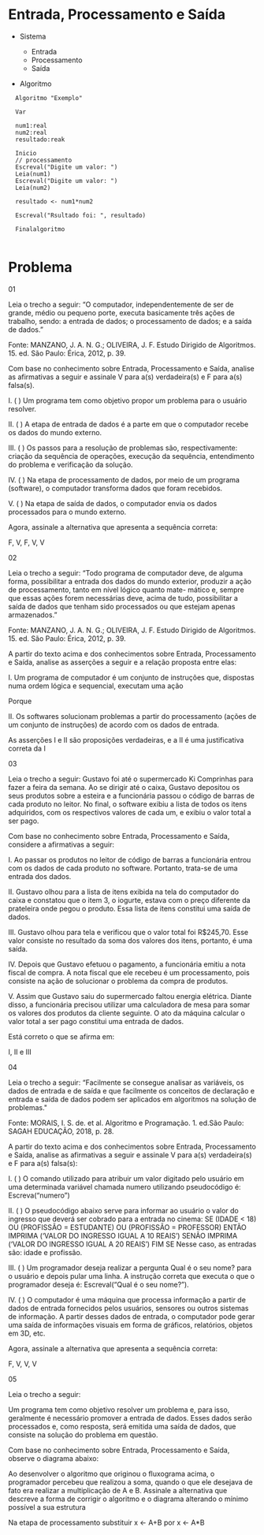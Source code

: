 # Entrada, Processamento e Saída 

- Sistema
  - Entrada
  - Processamento
  - Saída

- Algoritmo

```
  Algoritmo "Exemplo"

  Var

  num1:real
  num2:real
  resultado:reak

  Inicio
  // processamento
  Escreval("Digite um valor: ")
  Leia(num1)
  Escreval("Digite um valor: ")
  Leia(num2)

  resultado <- num1*num2

  Escreval("Rsultado foi: ", resultado)

  Finalalgoritmo
  
```

# Problema

01

Leia o trecho a seguir:
“O computador, independentemente de ser de grande, médio ou pequeno porte, executa basicamente três ações de trabalho, sendo: a entrada de dados; o processamento de dados; e a saída de dados.”

Fonte: MANZANO, J. A. N. G.; OLIVEIRA, J. F. Estudo Dirigido de Algoritmos. 15. ed. São Paulo: Érica, 2012, p. 39.

Com base no conhecimento sobre Entrada, Processamento e Saída, analise as afirmativas a seguir e assinale V para a(s) verdadeira(s) e F para a(s) falsa(s).

I. ( ) Um programa tem como objetivo propor um problema para o usuário resolver.

II. ( ) A etapa de entrada de dados é a parte em que o computador recebe os dados do mundo externo.

III. ( ) Os passos para a resolução de problemas são, respectivamente: criação da sequência de operações, execução da sequência, entendimento do problema e verificação da solução.

IV. ( ) Na etapa de processamento de dados, por meio de um programa (software), o computador transforma dados que foram recebidos.

V. ( ) Na etapa de saída de dados, o computador envia os dados processados para o mundo externo.

Agora, assinale a alternativa que apresenta a sequência correta:

F, V, F, V, V

02

Leia o trecho a seguir:
“Todo programa de computador deve, de alguma forma, possibilitar a entrada dos dados do mundo exterior, produzir a ação de processamento, tanto em nível lógico quanto mate- mático e, sempre que essas ações forem necessárias deve, acima de tudo, possibilitar a saída de dados que tenham sido processados ou que estejam apenas armazenados.”

Fonte: MANZANO, J. A. N. G.; OLIVEIRA, J. F. Estudo Dirigido de Algoritmos. 15. ed. São Paulo: Érica, 2012, p. 39.

A partir do texto acima e dos conhecimentos sobre Entrada, Processamento e Saída, analise as asserções a seguir e a relação proposta entre elas:

I. Um programa de computador é um conjunto de instruções que, dispostas numa ordem lógica e sequencial, executam uma ação

Porque

II. Os softwares solucionam problemas a partir do processamento (ações de um conjunto de instruções) de acordo com os dados de entrada.

​As asserções I e II são proposições verdadeiras, e a II é uma justificativa correta da I​

03

Leia o trecho a seguir:
Gustavo foi até o supermercado Ki Comprinhas para fazer a feira da semana. Ao se dirigir até o caixa, Gustavo depositou os seus produtos sobre a esteira e a funcionária passou o código de barras de cada produto no leitor. No final, o software exibiu a lista de todos os itens adquiridos, com os respectivos valores de cada um, e exibiu o valor total a ser pago.

Com base no conhecimento sobre Entrada, Processamento e Saída, considere a afirmativas a seguir:

I. Ao passar os produtos no leitor de código de barras a funcionária entrou com os dados de cada produto no software. Portanto, trata-se de uma entrada dos dados.

II. Gustavo olhou para a lista de itens exibida na tela do computador do caixa e constatou que o item 3, o iogurte, estava com o preço diferente da prateleira onde pegou o produto. Essa lista de itens constitui uma saída de dados.

III. Gustavo olhou para tela e verificou que o valor total foi R$245,70. Esse valor consiste no resultado da soma dos valores dos itens, portanto, é uma saída.

IV. Depois que Gustavo efetuou o pagamento, a funcionária emitiu a nota fiscal de compra. A nota fiscal que ele recebeu é um processamento, pois consiste na ação de solucionar o problema da compra de produtos.

V. Assim que Gustavo saiu do supermercado faltou energia elétrica. Diante disso, a funcionária precisou utilizar uma calculadora de mesa para somar os valores dos produtos da cliente seguinte. O ato da máquina calcular o valor total a ser pago constitui uma entrada de dados.

Está correto o que se afirma em:

I, II e III​

04

Leia o trecho a seguir:
“Facilmente se consegue analisar as variáveis, os dados de entrada e de saída e que facilmente os conceitos de declaração e entrada e saída de dados podem ser aplicados em algoritmos na solução de problemas."

Fonte: MORAIS, I. S. de. et al. Algoritmo e Programação. 1. ed.São Paulo: SAGAH EDUCAÇÃO, 2018, p. 28.

A partir do texto acima e dos conhecimentos sobre Entrada, Processamento e Saída, analise as afirmativas a seguir e assinale V para a(s) verdadeira(s) e F para a(s) falsa(s):

I. ( ) O comando utilizado para atribuir um valor digitado pelo usuário em uma determinada variável chamada numero utilizando pseudocódigo é: Escreva(“numero”)

II. ( ) O pseudocódigo abaixo serve para informar ao usuário o valor do ingresso que deverá ser cobrado para a entrada no cinema:
SE (IDADE < 18) OU (PROFISSÃO = ESTUDANTE) OU
(PROFISSÃO = PROFESSOR) ENTÃO
IMPRIMA (‘VALOR DO INGRESSO IGUAL A 10 REAIS’)
SENÃO
IMPRIMA (‘VALOR DO INGRESSO IGUAL A 20 REAIS’)
FIM SE
Nesse caso, as entradas são: idade e profissão.

III. ( ) Um programador deseja realizar a pergunta Qual é o seu nome? para o usuário e depois pular uma linha. A instrução correta que executa o que o programador deseja é: Escreval(“Qual é o seu nome?”).

IV. ( ) O computador é uma máquina que processa informação a partir de dados de entrada fornecidos pelos usuários, sensores ou outros sistemas de informação. A partir desses dados de entrada, o computador pode gerar uma saída de informações visuais em forma de gráficos, relatórios, objetos em 3D, etc.

Agora, assinale a alternativa que apresenta a sequência correta:

​F, V, V, V​

05

Leia o trecho a seguir:

Um programa tem como objetivo resolver um problema e, para isso, geralmente é necessário promover a entrada de dados. Esses dados serão processados e, como resposta, será emitida uma saída de dados, que consiste na solução do problema em questão.

Com base no conhecimento sobre Entrada, Processamento e Saída, observe o diagrama abaixo:

​Ao desenvolver o algoritmo que originou o fluxograma acima, o programador percebeu que realizou a soma, quando o que ele desejava de fato era realizar a multiplicação de A e B. Assinale a alternativa que descreve a forma de corrigir o algoritmo e o diagrama alterando o mínimo possível a sua estrutura​

Na etapa de processamento substituir x <- A+B por x <- A*B​

